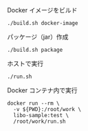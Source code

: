 Docker イメージをビルド

    ./build.sh docker-image

パッケージ（jar）作成

    ./build.sh package

ホストで実行

    ./run.sh

Docker コンテナ内で実行

    docker run --rm \
      -v ${PWD}:/root/work \
      libo-sample:test \
      /root/work/run.sh
